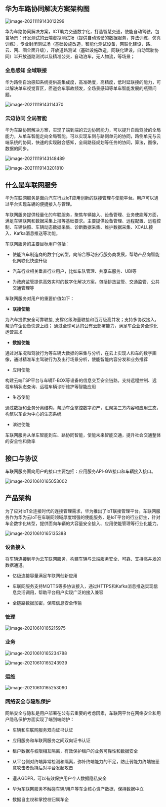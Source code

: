 ## 华为车路协同解决方案架构图

![image-20211119143012299](https://gitee.com/er-huomeng/l-img/raw/master/image-20211119143012299.png)

华为车路协同解决方案，ICT助力交通数字化，打造智慧交通，使能自动驾驶，包含场景：开发测试的云端虚拟测试场（提供自动驾驶的数据服务，算法训练，仿真训练），专业封闭测试场（基础设施改造，智能化测试设备，网联化建设，路、云、网、图全面升级），开放道路测试（基础设施改造，网联化建设，自动驾驶协同）半开放道路测试以及精准公交，自动泊车，无人物流，等场景；

### 全息感知 全域联接

华为路侧自治感知系统提供高集成度，高准确度，高精度，低时延联接的能力，可以解决单车视觉盲区，匝道会车事故频发，全场景感知等单车智能发展的瓶颈问题。

![image-20211119143114370](https://gitee.com/er-huomeng/l-img/raw/master/image-20211119143114370.png)

### 云边协同 全局智能

华为车路协同解决方案，实现了端到端的云边协同能力，可以提升自动驾驶的全局能力，从单车智能走向全局智能。可以实现车侧与路侧单元的协同，路侧单元与云端系统的协同，快速的实现融合感知，全局路径规划等任务的协同，算法，图像，数据的同步。

![image-20211119143148489](https://gitee.com/er-huomeng/l-img/raw/master/image-20211119143148489.png)

![image-20211119143201810](https://gitee.com/er-huomeng/l-img/raw/master/image-20211119143201810.png)

## 什么是车联网服务

华为车联网服务是面向汽车行业IoT应用创新的联接管理与使能平台。用户可以通过平台实现车辆的便捷接入与管理。

车联网服务提供轻量化的车联服务，聚焦车辆接入、设备管理、业务使能等方面，满足车辆联网和数据采集上报等基础要求。主要提供设备管理、远程配置、远程控制、车辆快照、车辆动态数据采集、诊断数据采集、维护数据采集、XCALL接入、Kafka消息推送等功能。

车联网服务的主要目标用户包括：

- 使能汽车制造商的数字化转型，向综合移动出行服务商发展，帮助产品向智能化网联化快速升级

- 汽车行业相关垂直行业用户，比如车队管理、共享车服务、UBI等 

- 为政府监管提供高效实时的数字化解决方案，包括排放监管、交通监管、公共交通管理等

车联网服务对用户的重要价值如下：

- **联接使能**

为汽车提供安全可靠联接, 支撑亿级海量联接和百万级高并发；支持多协议接入，帮助车企设备快速上线； 通过全球可达的公有云部署能力，满足车企业务全球化运营需求

- **数据使能**

通过对车况和驾驶行为等车辆大数据的采集与分析，在云上实现人和车的数字画像，通过精准车主驾驶行为及出行场景分析，使能智能内容分发和业务推荐

- 应用使能

构建云端TSP平台与车辆T-BOX等设备的信息交互安全链路，支持远程控制、远程车辆状态查询、远程车辆诊断维护等智能应用

- 生态使能

通过数据和业务分离结构，帮助车企掌控数字资产，汇聚第三方内容和应用生态，构筑以车企为中心的生态系统

- 演进使能

车联网服务从单车智能到车、路协同智能，使能未来智能交通，提升社会交通整体的安全性和效率

## 接口与协议

车联网服务面向用户的接口主要包括：应用服务API-GW接口和车辆接入接口。

![image-20210610165053002](https://gitee.com/AiShiYuShiJiePingXing/img/raw/master/img/image-20210610165053002.png)

## 产品架构

为了应对IoT全连接时代的连接管理需求，华为推出了IoT联接管理平台。车联网服务作为华为云IoT在车联网领域厚度增强的使能服务，是IoT平台的行业衍生，针对车企数字化转型，提供面向车辆的大容量安全接入、应用使能管理等行业化能力。

![image-20210610165135388](https://gitee.com/AiShiYuShiJiePingXing/img/raw/master/img/image-20210610165135388.png)

### 设备接入

将车辆连接到华为云车联网服务，构建车辆与云端服务安全、可靠、支持高并发的数据通道。

- 亿级连接容量满足车联网创新应用

- 车联网服务支持MQTTS等多协议接入，通过HTTPS和Kafka消息推送实现信息灵活调用，帮助平台用户实现广泛的接入兼容

- 全链路数据加密，保障信息安全传输

### 管理

![image-20210610165215975](https://gitee.com/AiShiYuShiJiePingXing/img/raw/master/img/image-20210610165215975.png)

### 业务

![image-20210610165234788](https://gitee.com/AiShiYuShiJiePingXing/img/raw/master/img/image-20210610165234788.png)

![image-20210610165243939](https://gitee.com/AiShiYuShiJiePingXing/img/raw/master/img/image-20210610165243939.png)

### 运维

![image-20210610165253090](https://gitee.com/AiShiYuShiJiePingXing/img/raw/master/img/image-20210610165253090.png)

### 网络安全与隐私保护

网络安全与隐私是用户部署在公有云重要的考虑因素，车联网平台在网络安全和用户隐私保护方面实现了端到端防护：

- 车辆和车联网服务双向证书认证

- 应用服务和车联网服务之间双向证书认证

- 租户数据与权限相互隔离，有效保护租户的业务可靠性和数据安全

- 从平台侧对终端异常检测和隔离，弥补终端能力的不足，防止弱能力终端被恶意攻击者劫持后对平台发起攻击

- 遵从GDPR，可以有效保护用户个人数据隐私安全

- 华为车联网服务不触碰车辆/用户等车企核心资产数据，保持数据中立

- 数据自主权和掌控权归属车企